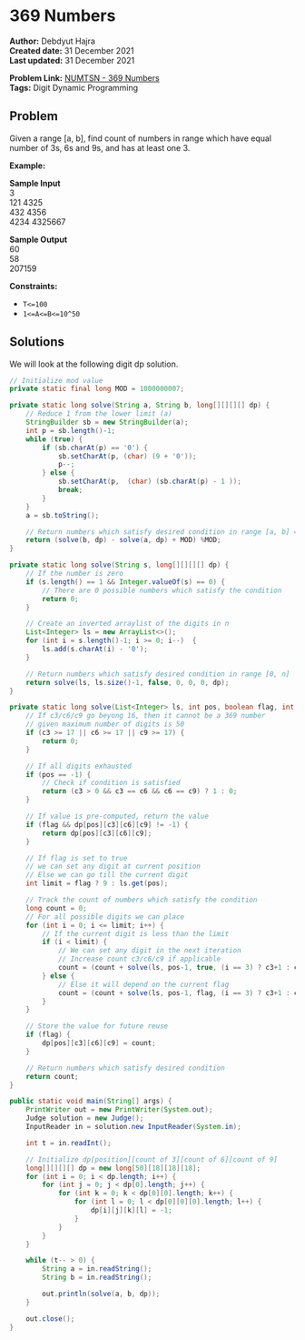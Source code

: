 
# 369 Numbers
**Author:** Debdyut Hajra <br/>
**Created date:** 31 December 2021 <br/>
**Last updated:** 31 December 2021 <br/>

**Problem Link:** [NUMTSN - 369 Numbers](https://www.spoj.com/problems/NUMTSN/) <br/>
**Tags:** Digit Dynamic Programming

## Problem

Given a range [a, b], find count of numbers in range which have equal number of 3s, 6s and 9s, and has at least one 3.

**Example:**

**Sample Input** <br/>
3 <br/>
121 4325 <br/>
432 4356 <br/>
4234 4325667 <br/>

**Sample Output** <br/>
60 <br/>
58 <br/>
207159 <br/>

**Constraints:**

- `T<=100`
- `1<=A<=B<=10^50`

## Solutions

We will look at the following digit dp solution.

```java
// Initialize mod value
private static final long MOD = 1000000007;

private static long solve(String a, String b, long[][][][] dp) {
    // Reduce 1 from the lower limit (a)
    StringBuilder sb = new StringBuilder(a);
    int p = sb.length()-1;
    while (true) {
        if (sb.charAt(p) == '0') {
            sb.setCharAt(p, (char) (9 + '0'));
            p--;
        } else {
            sb.setCharAt(p,  (char) (sb.charAt(p) - 1 ));
            break;
        }
    }
    a = sb.toString();

    // Return numbers which satisfy desired condition in range [a, b] = f([0,b]) - f([0,a-1]) 
    return (solve(b, dp) - solve(a, dp) + MOD) %MOD;
}

private static long solve(String s, long[][][][] dp) {
    // If the number is zero
    if (s.length() == 1 && Integer.valueOf(s) == 0) {
        // There are 0 possible numbers which satisfy the condition
        return 0;
    }        

    // Create an inverted arraylist of the digits in n
    List<Integer> ls = new ArrayList<>();
    for (int i = s.length()-1; i >= 0; i--)  {
        ls.add(s.charAt(i) - '0');            
    }

    // Return numbers which satisfy desired condition in range [0, n]
    return solve(ls, ls.size()-1, false, 0, 0, 0, dp);
}

private static long solve(List<Integer> ls, int pos, boolean flag, int c3, int c6, int c9, long[][][][] dp) {
    // If c3/c6/c9 go beyong 16, then it cannot be a 369 number 
    // given maximum number of digits is 50
    if (c3 >= 17 || c6 >= 17 || c9 >= 17) {
        return 0;
    }

    // If all digits exhausted
    if (pos == -1) {
        // Check if condition is satisfied
        return (c3 > 0 && c3 == c6 && c6 == c9) ? 1 : 0;
    }

    // If value is pre-computed, return the value
    if (flag && dp[pos][c3][c6][c9] != -1) {
        return dp[pos][c3][c6][c9];
    }

    // If flag is set to true
    // we can set any digit at current position
    // Else we can go till the current digit
    int limit = flag ? 9 : ls.get(pos);

    // Track the count of numbers which satisfy the condition
    long count = 0;
    // For all possible digits we can place
    for (int i = 0; i <= limit; i++) {
        // If the current digit is less than the limit 
        if (i < limit) {        
            // We can set any digit in the next iteration
            // Increase count c3/c6/c9 if applicable
            count = (count + solve(ls, pos-1, true, (i == 3) ? c3+1 : c3, (i == 6) ? c6+1 : c6, (i == 9) ? c9+1 : c9, dp)) %MOD;
        } else {
            // Else it will depend on the current flag
            count = (count + solve(ls, pos-1, flag, (i == 3) ? c3+1 : c3, (i == 6) ? c6+1 : c6, (i == 9) ? c9+1 : c9, dp)) %MOD;
        }
    }

    // Store the value for future reuse
    if (flag) {
        dp[pos][c3][c6][c9] = count;
    }

    // Return numbers which satisfy desired condition    
    return count;
}

public static void main(String[] args) {
    PrintWriter out = new PrintWriter(System.out);
    Judge solution = new Judge();
    InputReader in = solution.new InputReader(System.in);        

    int t = in.readInt();

    // Initialize dp[position][count of 3][count of 6][count of 9]
    long[][][][] dp = new long[50][18][18][18];
    for (int i = 0; i < dp.length; i++) {
        for (int j = 0; j < dp[0].length; j++) {
            for (int k = 0; k < dp[0][0].length; k++) {
                for (int l = 0; l < dp[0][0][0].length; l++) {                        
                    dp[i][j][k][l] = -1;                        
                }
            }
        }
    }

    while (t-- > 0) {            
        String a = in.readString();
        String b = in.readString();                        

        out.println(solve(a, b, dp));
    }

    out.close();
}
```